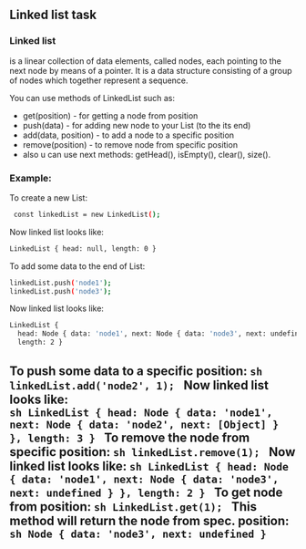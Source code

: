 ## Linked list task
 ###  Linked list
 is a linear collection of data elements, called nodes, each pointing to the next node by means of a pointer.
 It is a data structure consisting of a group of nodes which together represent a sequence.

 You can use methods of LinkedList such as:
 * get(position) - for getting a node from position
 * push(data) - for adding new node to your List (to the its end)
 * add(data, position) - to add a node to a specific position
 * remove(position) - to remove node from specific position
 * also u can use next methods: getHead(), isEmpty(), clear(), size().

 ###  Example:

 To create a new List:
 ```sh
  const linkedList = new LinkedList();
  ```
  Now linked list looks like:
  ```sh
  LinkedList { head: null, length: 0 }
  ```
  To add some data to the end of List:
  ```sh
  linkedList.push('node1');
  linkedList.push('node3');
  ```
  Now linked list looks like:
  ```sh
  LinkedList {
    head: Node { data: 'node1', next: Node { data: 'node3', next: undefined } },
    length: 2 }
  ```
  To push some data to a specific position:
  ``sh
  linkedList.add('node2', 1);
  ``
  Now linked list looks like:  
  ``sh
  LinkedList {
    head: Node { data: 'node1', next: Node { data: 'node2', next: [Object] } },
    length: 3 }
  ``
  To remove the node from specific position:
  ``sh
  linkedList.remove(1);
  ``
  Now linked list looks like:
  ``sh
   LinkedList {
      head: Node { data: 'node1', next: Node { data: 'node3', next: undefined } },
      length: 2 }
  ``
  To get node from position:
  ``sh
  LinkedList.get(1);
  ``
  This method will return the node from spec. position:
  ``sh
  Node { data: 'node3', next: undefined }
  ``
---
